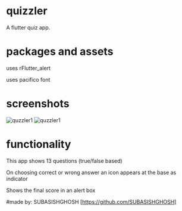 # quizzler

A flutter quiz app.

# packages and assets
uses rFlutter_alert

uses pacifico font

# screenshots
![quzzler1](https://ibb.co/20J5jP7)
![quzzler1](https://ibb.co/k2ZM2KN)
# functionality

This app shows 13 questions (true/false based)

On choosing correct or wrong answer an icon appears at the base as indicator

Shows the final score in an alert box

#made by: SUBASISHGHOSH [https://github.com/SUBASISHGHOSH]
